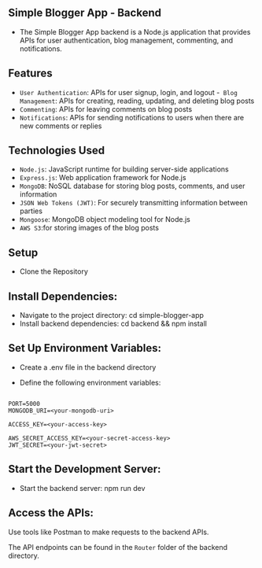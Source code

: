 ## Simple Blogger App - Backend

- The Simple Blogger App backend is a Node.js application that provides APIs for user authentication, blog management, commenting, and notifications.

## Features
- `User Authentication`: APIs for user signup, login, and logout
-` Blog Management`: APIs for creating, reading, updating, and deleting blog posts
- `Commenting`: APIs for leaving comments on blog posts
- `Notifications`: APIs for sending notifications to users when there are new comments or replies

## Technologies Used
+ `Node.js`: JavaScript runtime for building server-side applications
+ `Express.js`: Web application framework for Node.js
+ `MongoDB`: NoSQL database for storing blog posts, comments, and user information
+ `JSON Web Tokens (JWT)`: For securely transmitting information between parties
+ `Mongoose`: MongoDB object modeling tool for Node.js
+ `AWS S3`:for storing images of the blog posts
  
## Setup

- Clone the Repository
  
## Install Dependencies:
- Navigate to the project directory: cd simple-blogger-app
- Install backend dependencies: cd backend && npm install
## Set Up Environment Variables:

- Create a .env file in the backend directory
  
- Define the following environment variables:
```

PORT=5000
MONGODB_URI=<your-mongodb-uri>

ACCESS_KEY=<your-access-key>

AWS_SECRET_ACCESS_KEY=<your-secret-access-key>
JWT_SECRET=<your-jwt-secret>

```
## Start the Development Server:

- Start the backend server: npm run dev

## Access the APIs:
Use tools like Postman to make requests to the backend APIs.

The API endpoints can be found in the `Router` folder of the backend directory.
